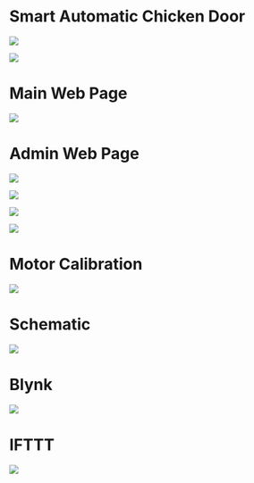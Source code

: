 # Smart Automatic Chicken Door
 
![](Images/automaticDoor.gif)

![](Images/Door.png)

# Main Web Page
![](Images/Smart%20Chicken%20Door.png)

# Admin Web Page
![](Images/ChickenCoop%20Admin.png)

![](Images/ChickenCoop%20Admin(1).png)

![](Images/ChickenCoop%20Admin(2).png)

![](Images/ChickenCoop%20Admin(3).png)

# Motor Calibration
![](Images/ChickenCoop%20Admin(4).png)

# Schematic
![](Images/Schematic.png)

# Blynk
![](Images/Blynk.png)

# IFTTT
![](Images/IFTTT.png)
